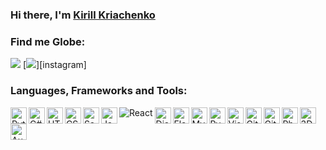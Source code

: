 ### Hi there, I'm [Kirill Kriachenko] 

### Find me Globe:
<img src="https://img.icons8.com/glyph-neue/50/000000/instagram-new.png" href="https://www.instagram.com/kirillkriachenko/"/>
[<img src="https://img.icons8.com/ios-filled/50/000000/linkedin.png"/>][instagram]

### Languages, Frameworks and Tools:

<img align="left" alt="Python" width="26px" src="https://img.icons8.com/color/48/000000/python--v1.png"/>
<img align="left" alt="C#" width="26px" src="https://img.icons8.com/color/48/000000/c-sharp-logo.png"/>
<img align="left" alt="HTML5" width="26px" src="https://img.icons8.com/color/48/000000/html-5--v1.png"/>
<img align="left" alt="CSS3" width="26px" src="https://img.icons8.com/color/48/000000/css3.png"/>
<img align="left" alt="Sass" width="26px" src="https://img.icons8.com/color/48/000000/sass.png"/>
<img align="left" alt="JavaScript" width="26px" src="https://img.icons8.com/color/48/000000/javascript--v1.png"/>
<img align="left" alt="React" src="https://img.icons8.com/officel/24/000000/react.png"/>
<img align="left" alt="Django" width="26px" src="https://img.icons8.com/color/54/000000/django.png"/>
<img align="left" alt="Flask" width="26px" src="https://img.icons8.com/color/54/000000/flask.png"/>
<img align="left" alt="MySQL" width="26px" src="https://img.icons8.com/external-tal-revivo-color-tal-revivo/24/000000/external-mysql-an-open-source-relational-database-management-system-logo-color-tal-revivo.png"/>
<img align="left" alt="PyCharm" width="26px" src="https://img.icons8.com/color/48/000000/pycharm.png"/>
<img align="left" alt="Visla Studio" width="26px" src="https://img.icons8.com/color/48/000000/visual-studio--v1.png"/>
<img align="left" alt="Git" width="26px" src="https://img.icons8.com/color/48/000000/git.png"/>
<img align="left" alt="GitHub" width="26px" src="https://img.icons8.com/ios-filled/48/000000/github.png"/>
<img align="left" alt="Photoshop" width="26px" src="https://img.icons8.com/color/48/000000/adobe-photoshop--v1.png"/>
<img align="left" alt="3Ds Max" width="26px" src="https://img.icons8.com/color/48/000000/3ds-max.png"/>
<img align="left" alt="Autocad" width="26px" src="https://img.icons8.com/fluency/24/000000/autocad.png"/>


<!--
**KirillKriachenko/KirillKriachenko** is a ✨ _special_ ✨ repository because its `README.md` (this file) appears on your GitHub profile.

Here are some ideas to get you started:

- 🔭 I’m currently working on ...
- 🌱 I’m currently learning ...
- 👯 I’m looking to collaborate on ...
- 🤔 I’m looking for help with ...
- 💬 Ask me about ...
- 📫 How to reach me: ...
- 😄 Pronouns: ...
- ⚡ Fun fact: ...
-->


[Kirill Kriachenko]:https://github.com/KirillKriachenko
[instagram]:https://www.instagram.com/kirillkriachenko/
[facebook]:https://www.facebook.com/profile.php?id=100013719003125
[linkedin]:https://www.linkedin.com/in/kirill-kriachenko-7a14a5134/
